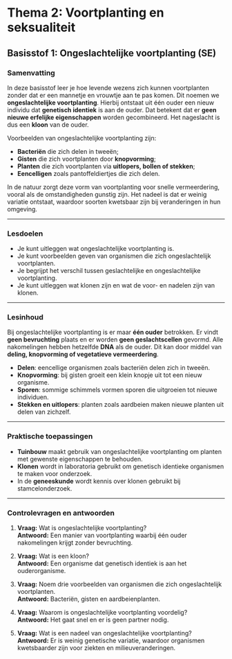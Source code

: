 # Thema 2: Voortplanting en seksualiteit  
## Basisstof 1: Ongeslachtelijke voortplanting (SE)

### Samenvatting

In deze basisstof leer je hoe levende wezens zich kunnen voortplanten zonder dat er een mannetje en vrouwtje aan te pas komen. Dit noemen we **ongeslachtelijke voortplanting**. Hierbij ontstaat uit één ouder een nieuw individu dat **genetisch identiek** is aan de ouder. Dat betekent dat er **geen nieuwe erfelijke eigenschappen** worden gecombineerd. Het nageslacht is dus een **kloon** van de ouder.

Voorbeelden van ongeslachtelijke voortplanting zijn:
- **Bacteriën** die zich delen in tweeën;  
- **Gisten** die zich voortplanten door **knopvorming**;  
- **Planten** die zich voortplanten via **uitlopers, bollen of stekken**;  
- **Eencelligen** zoals pantoffeldiertjes die zich delen.

In de natuur zorgt deze vorm van voortplanting voor snelle vermeerdering, vooral als de omstandigheden gunstig zijn. Het nadeel is dat er weinig variatie ontstaat, waardoor soorten kwetsbaar zijn bij veranderingen in hun omgeving.

---

### Lesdoelen

- Je kunt uitleggen wat ongeslachtelijke voortplanting is.  
- Je kunt voorbeelden geven van organismen die zich ongeslachtelijk voortplanten.  
- Je begrijpt het verschil tussen geslachtelijke en ongeslachtelijke voortplanting.  
- Je kunt uitleggen wat klonen zijn en wat de voor- en nadelen zijn van klonen.  

---

### Lesinhoud

Bij ongeslachtelijke voortplanting is er maar **één ouder** betrokken. Er vindt **geen bevruchting** plaats en er worden **geen geslachtscellen** gevormd. Alle nakomelingen hebben hetzelfde **DNA** als de ouder. Dit kan door middel van **deling, knopvorming of vegetatieve vermeerdering**.

- **Delen**: eencellige organismen zoals bacteriën delen zich in tweeën.  
- **Knopvorming**: bij gisten groeit een klein knopje uit tot een nieuw organisme.  
- **Sporen**: sommige schimmels vormen sporen die uitgroeien tot nieuwe individuen.  
- **Stekken en uitlopers**: planten zoals aardbeien maken nieuwe planten uit delen van zichzelf.

---

### Praktische toepassingen

- **Tuinbouw** maakt gebruik van ongeslachtelijke voortplanting om planten met gewenste eigenschappen te behouden.  
- **Klonen** wordt in laboratoria gebruikt om genetisch identieke organismen te maken voor onderzoek.  
- In de **geneeskunde** wordt kennis over klonen gebruikt bij stamcelonderzoek.  

---

### Controlevragen en antwoorden

1. **Vraag:** Wat is ongeslachtelijke voortplanting?  
   **Antwoord:** Een manier van voortplanting waarbij één ouder nakomelingen krijgt zonder bevruchting.

2. **Vraag:** Wat is een kloon?  
   **Antwoord:** Een organisme dat genetisch identiek is aan het ouderorganisme.

3. **Vraag:** Noem drie voorbeelden van organismen die zich ongeslachtelijk voortplanten.  
   **Antwoord:** Bacteriën, gisten en aardbeienplanten.

4. **Vraag:** Waarom is ongeslachtelijke voortplanting voordelig?  
   **Antwoord:** Het gaat snel en er is geen partner nodig.

5. **Vraag:** Wat is een nadeel van ongeslachtelijke voortplanting?  
   **Antwoord:** Er is weinig genetische variatie, waardoor organismen kwetsbaarder zijn voor ziekten en milieuveranderingen.

